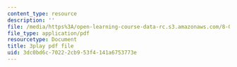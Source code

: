 ```yaml
---
content_type: resource
description: ''
file: /media/https%3A/open-learning-course-data-rc.s3.amazonaws.com/8-06-quantum-physics-iii-spring-2018/3dc0bd6c70222cb953f4141a6753773e_WlZf4aOkNMQ.pdf
file_type: application/pdf
resourcetype: Document
title: 3play pdf file
uid: 3dc0bd6c-7022-2cb9-53f4-141a6753773e
---
```

